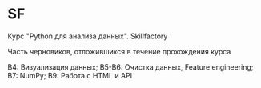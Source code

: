 # SF
Курс "Python для анализа данных". Skillfactory

Часть черновиков, отложившихся в течение прохождения курса

B4: Визуализация данных;
B5-B6: Очистка данных, Feature engineering;
B7: NumPy;
B9: Работа с HTML и API
